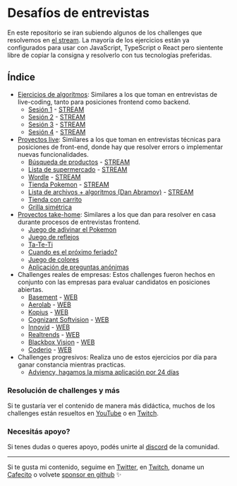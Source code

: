 # Desafíos de entrevistas
En este repositorio se iran subiendo algunos de los challenges que resolvemos en [el stream](https://twitch.tv/goncypozzo). La mayoría de los ejercicios están ya configurados para usar con JavaScript, TypeScript o React pero sientente libre de copiar la consigna y resolverlo con tus tecnologías preferidas.

## Índice
* [Ejercicios de algorítmos](./ejercicios-algoritmos/): Similares a los que toman en entrevistas de live-coding, tanto para posiciones frontend como backend.
    * [Sesión 1](./ejercicios-algoritmos/sesion-1/) - [STREAM](https://www.youtube.com/watch?v=W20aHH7F1q8)
    * [Sesión 2](./ejercicios-algoritmos/sesion-2/) - [STREAM](https://youtu.be/Mu9kdqCna90)
    * [Sesión 3](./ejercicios-algoritmos/sesion-3/) - [STREAM](https://www.youtube.com/watch?v=EdqCkmJsmi4)
    * [Sesión 4](./ejercicios-algoritmos/sesion-4/) - [STREAM](https://youtu.be/LW681EfHZFc)
* [Proyectos live](./proyectos-live): Similares a los que toman en entrevistas técnicas para posiciones de front-end, donde hay que resolver errors o implementar nuevas funcionalidades.
    * [Búsqueda de productos](./proyectos-live/buscador-de-lista) - [STREAM](https://www.youtube.com/watch?v=SG5FFwLDuSQ)
    * [Lista de supermercado](./proyectos-live/lista-supermercado) - [STREAM](https://www.youtube.com/watch?v=ocwsPB1ysOQ)
    * [Wordle](./proyectos-live/wordle) - [STREAM](https://www.youtube.com/watch?v=xsZZc9PRqFM)
    * [Tienda Pokemon](./proyectos-live/tienda-pokemon) - [STREAM](https://www.youtube.com/watch?v=FGiAy0GUrDI)
    * [Lista de archivos + algoritmos (Dan Abramov)](./proyectos-live/dan-abramov) - [STREAM](https://www.youtube.com/watch?v=-w-P4u0x8ig)
    * [Tienda con carrito](./proyectos-live/carrito-tienda)
    * [Grilla simétrica](./proyectos-live/grilla-simetrica)
* [Proyectos take-home](./proyectos-take-home): Similares a los que dan para resolver en casa durante procesos de entrevistas frontend.
    * [Juego de adivinar el Pokemon](./proyectos-take-home/adivinar-pokemon)
    * [Juego de reflejos](./proyectos-take-home/juego-de-reflejos)
    * [Ta-Te-Ti](./proyectos-take-home/ta-te-ti)
    * [Cuando es el próximo feriado?](./proyectos-take-home/proximo-feriado)
    * [Juego de colores](./proyectos-take-home/juego-de-colores)
    * [Aplicación de preguntas anónimas](./proyectos-take-home/preguntas-anonimas)
* Challenges reales de empresas: Estos challenges fueron hechos en conjunto con las empresas para evaluar candidatos en posiciones abiertas.
    * [Basement](https://github.com/goncy/basement-challenge) - [WEB](https://basement.studio/)
    * [Aerolab](https://github.com/goncy/aerolab-challenge) - [WEB](https://aerolab.co/)
    * [Kopius](https://github.com/goncy/tradehelm-challenge) - [WEB](https://kopiustech.com/)
    * [Cognizant Softvision](https://github.com/goncy/cognizant-softvision-challenge) - [WEB](https://www.cognizantsoftvision.com/)
    * [Innovid](https://github.com/goncy/innovid-challenge) - [WEB](https://www.innovid.com/)
    * [Realtrends](https://github.com/goncy/realtrends-challenge) - [WEB](https://www.real-trends.com/)
    * [Blackbox Vision](https://github.com/goncy/blackbox-vision-challenge) - [WEB](https://blackbox-vision.tech/)
    * [Coderio](https://github.com/goncy/coderio-challenge) - [WEB](https://coderio.co/)
* Challenges progresivos: Realiza uno de estos ejercicios por día para ganar constancia mientras practicas.
    * [Adviency, hagamos la misma aplicación por 24 días](https://twitter.com/goncy/status/1466050967808401409)

### Resolución de challenges y más
Si te gustaría ver el contenido de manera más didáctica, muchos de los challenges están resueltos en [YouTube](https://youtube.goncy.dev) o en [Twitch](https://twitch.tv/goncypozzo).

### Necesitás apoyo?
Si tenes dudas o queres apoyo, podés unirte al [discord](https://discord.goncy.dev) de la comunidad.

---
Si te gusta mi contenido, seguime en [Twitter](https://twitter.gonzalopozzo.com), en [Twitch](https://twitch.gonzalopozzo.com), doname un [Cafecito](https://cafecito.gonzalopozzo.com) o volvete [sponsor en github](https://github.com/sponsors/goncy) ✨
